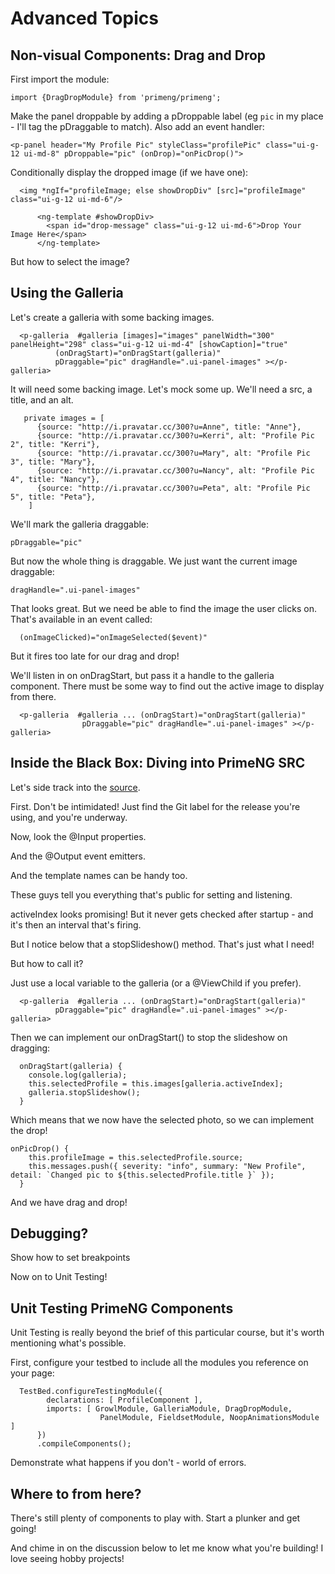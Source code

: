 
# Advanced Topics


## Non-visual Components: Drag and Drop

First import the module:

    import {DragDropModule} from 'primeng/primeng';
    
Make the panel droppable by adding a pDroppable label (eg `pic` in my place - I'll tag the pDraggable to match). Also add an event handler:
    
    <p-panel header="My Profile Pic" styleClass="profilePic" class="ui-g-12 ui-md-8" pDroppable="pic" (onDrop)="onPicDrop()">
    
Conditionally display the dropped image (if we have one):

      <img *ngIf="profileImage; else showDropDiv" [src]="profileImage" class="ui-g-12 ui-md-6"/>
      
          <ng-template #showDropDiv>
            <span id="drop-message" class="ui-g-12 ui-md-6">Drop Your Image Here</span>
          </ng-template>

But how to select the image?

## Using the Galleria

Let's create a galleria with some backing images.

      <p-galleria  #galleria [images]="images" panelWidth="300" panelHeight="298" class="ui-g-12 ui-md-4" [showCaption]="true"
              (onDragStart)="onDragStart(galleria)"
              pDraggable="pic" dragHandle=".ui-panel-images" ></p-galleria>

It will need some backing image. Let's mock some up. We'll need a src, a title, and an alt.

       private images = [
          {source: "http://i.pravatar.cc/300?u=Anne", title: "Anne"},
          {source: "http://i.pravatar.cc/300?u=Kerri", alt: "Profile Pic 2", title: "Kerri"},
          {source: "http://i.pravatar.cc/300?u=Mary", alt: "Profile Pic 3", title: "Mary"},
          {source: "http://i.pravatar.cc/300?u=Nancy", alt: "Profile Pic 4", title: "Nancy"},
          {source: "http://i.pravatar.cc/300?u=Peta", alt: "Profile Pic 5", title: "Peta"},
        ]


We'll mark the galleria draggable:

    pDraggable="pic"
    
But now the whole thing is draggable. We just want the current image draggable:
    
    dragHandle=".ui-panel-images"
    
That looks great. But we need be able to find the image the user clicks on. That's available in an event called:

      (onImageClicked)="onImageSelected($event)"

But it fires too late for our drag and drop!

We'll listen in on onDragStart, but pass it a handle to the galleria component. There must be some way to find out the active image to display from there.

      <p-galleria  #galleria ... (onDragStart)="onDragStart(galleria)"
                    pDraggable="pic" dragHandle=".ui-panel-images" ></p-galleria>

## Inside the Black Box: Diving into PrimeNG SRC

Let's side track into the [source](https://github.com/primefaces/primeng).

First. Don't be intimidated! Just find the Git label for the release you're using, and you're underway. 

Now, look the @Input properties.

And the @Output event emitters.

And the template names can be handy too. 

These guys tell you everything that's public for setting and listening.

activeIndex looks promising! But it never gets checked after startup - and it's then an interval that's firing.

But I notice below that a stopSlideshow() method. That's just what I need!

But how to call it?

Just use a local variable to the galleria (or a @ViewChild if you prefer).


      <p-galleria  #galleria ... (onDragStart)="onDragStart(galleria)"
              pDraggable="pic" dragHandle=".ui-panel-images" ></p-galleria>

Then we can implement our onDragStart() to stop the slideshow on dragging:

      onDragStart(galleria) {
        console.log(galleria);
        this.selectedProfile = this.images[galleria.activeIndex];
        galleria.stopSlideshow();
      }

Which means that we now have the selected photo, so we can implement the drop!

    onPicDrop() {
        this.profileImage = this.selectedProfile.source;
        this.messages.push({ severity: "info", summary: "New Profile", detail: `Changed pic to ${this.selectedProfile.title }` });
      }

And we have drag and drop!

## Debugging?

Show how to set breakpoints 


Now on to Unit Testing!

## Unit Testing PrimeNG Components

Unit Testing is really beyond the brief of this particular course, but it's worth mentioning what's possible.

First, configure your testbed to include all the modules you reference on your page:

      TestBed.configureTestingModule({
            declarations: [ ProfileComponent ],
            imports: [ GrowlModule, GalleriaModule, DragDropModule,
                        PanelModule, FieldsetModule, NoopAnimationsModule ]
          })
          .compileComponents();

Demonstrate what happens if you don't - world of errors.



## Where to from here?

There's still plenty of components to play with. Start a plunker and get going!

And chime in on the discussion below to let me know what you're building! I love seeing hobby projects!
